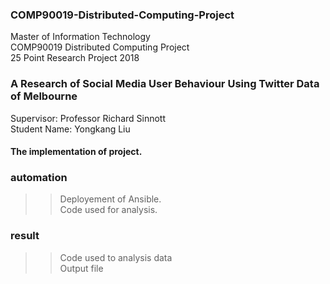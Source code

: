 ### COMP90019-Distributed-Computing-Project

Master of Information Technology <br> 
COMP90019 Distributed Computing Project <br> 
25 Point Research Project  2018 <br> 

### A Research of Social Media User Behaviour Using Twitter Data of Melbourne <br> 

Supervisor: Professor Richard Sinnott <br> 
Student Name: Yongkang Liu <br> 

#### The implementation of project.

### automation
>>Deployement of Ansible. <br>
>>Code used for analysis. <br>

### result
>>Code used to analysis data <br>
>>Output file <br>


